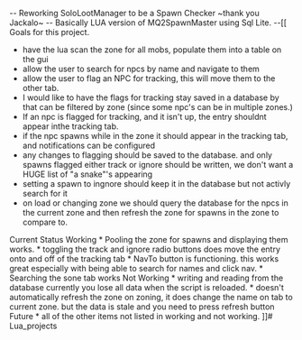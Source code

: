 -- Reworking SoloLootManager to be a Spawn Checker ~thank you Jackalo~
-- Basically LUA version of MQ2SpawnMaster using Sql Lite.
--[[ 
Goals for this project. 
  * have the lua scan the zone for all mobs, populate them into a table on the gui 
  * allow the user to search for npcs by name and navigate to them 
  * allow the user to flag an NPC for tracking, this will move them to the other tab. 
  * I would like to have the flags for tracking stay saved in a database by that can be filtered by zone (since some npc's can be in multiple zones.)
  * If an npc is flagged for tracking, and it isn't up, the entry shouldnt appear inthe tracking tab. 
  * if the npc spawns while in the zone it should appear in the tracking tab, and notifications can be configured 
  * any changes to flagging should be saved to the database. and only spawns flagged either track or ignore should be written, we don't want a HUGE list of "a snake"'s appearing
  * setting a spawn to ingnore should keep it in the database but not activly search for it
  * on load or changing zone we should query the database for the npcs in the current zone and then refresh the zone for spawns in the zone to compare to.

 Current Status
    Working
    * Pooling the zone for spawns and displaying them works. 
    * toggling the track and ignore radio buttons does move the entry onto and off of the tracking tab
    * NavTo button is functioning. this works great especially with being able to search for names and click nav.
    * Searching the sone tab works 
    Not Working
    * writing and reading from the database  currently you lose all data when the script is reloaded. 
    * doesn't automatically refresh the zone on zoning, it does change the name on tab to current zone. but the data is stale and you need to press refresh button
    Future 
    * all of the other items not listed in working and not working.
    ]]# Lua_projects
